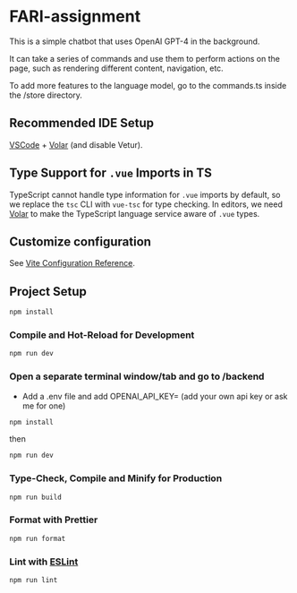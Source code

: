 # FARI-assignment

This is a simple chatbot that uses OpenAI GPT-4 in the background.

It can take a series of commands and use them to perform actions on the page, such as rendering different content, navigation, etc. 

To add more features to the language model, go to the commands.ts inside the /store directory.

## Recommended IDE Setup

[VSCode](https://code.visualstudio.com/) + [Volar](https://marketplace.visualstudio.com/items?itemName=Vue.volar) (and disable Vetur).

## Type Support for `.vue` Imports in TS

TypeScript cannot handle type information for `.vue` imports by default, so we replace the `tsc` CLI with `vue-tsc` for type checking. In editors, we need [Volar](https://marketplace.visualstudio.com/items?itemName=Vue.volar) to make the TypeScript language service aware of `.vue` types.

## Customize configuration

See [Vite Configuration Reference](https://vitejs.dev/config/).

## Project Setup

```sh
npm install
```

### Compile and Hot-Reload for Development

```sh
npm run dev
```
### Open a separate terminal window/tab and go to /backend

* Add a .env file and add OPENAI_API_KEY= (add your own api key or ask me for one)

```sh
npm install
```

then

```sh
npm run dev
```

### Type-Check, Compile and Minify for Production

```sh
npm run build
```

### Format with Prettier

```sh
npm run format
```

### Lint with [ESLint](https://eslint.org/)

```sh
npm run lint
```
